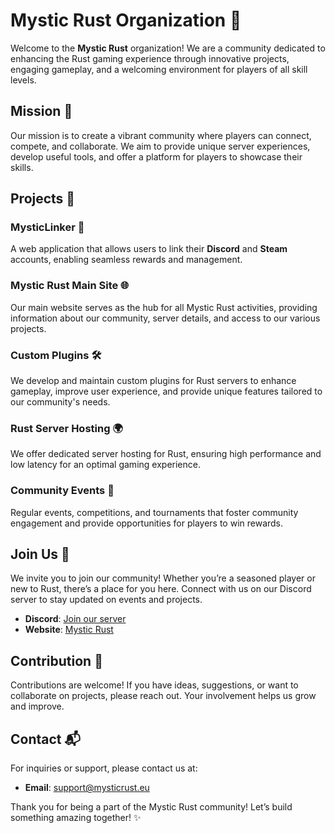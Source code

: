 # Mystic Rust Organization 🌌

Welcome to the **Mystic Rust** organization! We are a community dedicated to enhancing the Rust gaming experience through innovative projects, engaging gameplay, and a welcoming environment for players of all skill levels.

## Mission 🎯

Our mission is to create a vibrant community where players can connect, compete, and collaborate. We aim to provide unique server experiences, develop useful tools, and offer a platform for players to showcase their skills.

## Projects 🚀

### MysticLinker 🔗
A web application that allows users to link their **Discord** and **Steam** accounts, enabling seamless rewards and management.

### Mystic Rust Main Site 🌐
Our main website serves as the hub for all Mystic Rust activities, providing information about our community, server details, and access to our various projects.

### Custom Plugins 🛠️
We develop and maintain custom plugins for Rust servers to enhance gameplay, improve user experience, and provide unique features tailored to our community's needs.

### Rust Server Hosting 🌍
We offer dedicated server hosting for Rust, ensuring high performance and low latency for an optimal gaming experience.

### Community Events 🎉
Regular events, competitions, and tournaments that foster community engagement and provide opportunities for players to win rewards.

## Join Us 🤝

We invite you to join our community! Whether you’re a seasoned player or new to Rust, there’s a place for you here. Connect with us on our Discord server to stay updated on events and projects.

- **Discord**: [Join our server](https://discord.gg/Zzcbw36XRx)
- **Website**: [Mystic Rust](https://mysticrust.eu)

## Contribution 🤗

Contributions are welcome! If you have ideas, suggestions, or want to collaborate on projects, please reach out. Your involvement helps us grow and improve.

## Contact 📬

For inquiries or support, please contact us at:

- **Email**: support@mysticrust.eu

Thank you for being a part of the Mystic Rust community! Let’s build something amazing together! ✨
